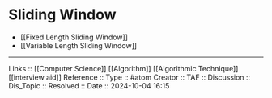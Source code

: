 # Sliding Window

- [[Fixed Length Sliding Window]]
- [[Variable Length Sliding Window]]
---
Links :: [[Computer Science]] [[Algorithm]] [[Algorithmic Technique]] [[interview aid]]
Reference ::
Type :: #atom
Creator ::
TAF ::
Discussion ::
Dis_Topic :: 
Resolved ::
Date :: 2024-10-04 16:15
